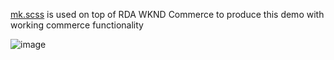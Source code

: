 [mk.scss](/mk/mk.scss) is used on top of RDA WKND Commerce to produce this demo with working commerce functionality

![image](/mk/images/MK.Home.png)
